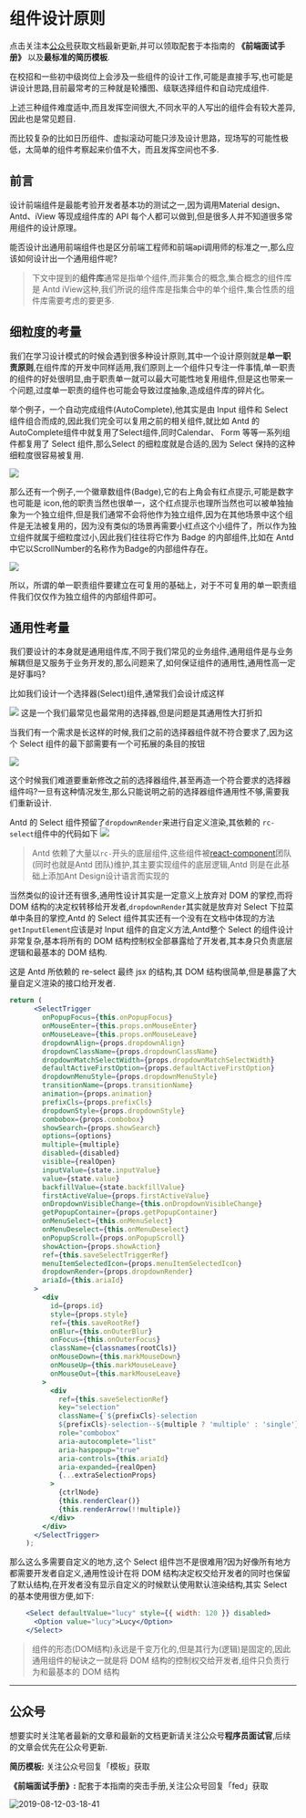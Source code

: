 # 组件设计原则

点击关注本[公众号](#公众号)获取文档最新更新,并可以领取配套于本指南的 **《前端面试手册》** 以及**最标准的简历模板**.

在校招和一些初中级岗位上会涉及一些组件的设计工作,可能是直接手写,也可能是讲设计思路,目前最常考的三种就是轮播图、级联选择组件和自动完成组件.

上述三种组件难度适中,而且发挥空间很大,不同水平的人写出的组件会有较大差异,因此也是常见题目.

而比较复杂的比如日历组件、虚拟滚动可能只涉及设计思路，现场写的可能性极低，太简单的组件考察起来价值不大，而且发挥空间也不多.

## 前言

设计前端组件是最能考验开发者基本功的测试之一,因为调用Material design、Antd、iView 等现成组件库的 API 每个人都可以做到,但是很多人并不知道很多常用组件的设计原理。

能否设计出通用前端组件也是区分前端工程师和前端api调用师的标准之一,那么应该如何设计出一个通用组件呢?

> 下文中提到的**组件库**通常是指单个组件,而非集合的概念,集合概念的组件库是 Antd iView这种,我们所说的组件库是指集合中的单个组件,集合性质的组件库需要考虑的要更多.

## 细粒度的考量

我们在学习设计模式的时候会遇到很多种设计原则,其中一个设计原则就是**单一职责原则**,在组件库的开发中同样适用,我们原则上一个组件只专注一件事情,单一职责的组件的好处很明显,由于职责单一就可以最大可能性地复用组件,但是这也带来一个问题,过度单一职责的组件也可能会导致过度抽象,造成组件库的碎片化。

举个例子，一个自动完成组件(AutoComplete),他其实是由 Input 组件和 Select 组件组合而成的,因此我们完全可以复用之前的相关组件,就比如 Antd 的AutoComplete组件中就复用了Select组件,同时Calendar、 Form 等等一系列组件都复用了 Select 组件,那么Select 的细粒度就是合适的,因为 Select 保持的这种细粒度很容易被复用.

![](https://user-gold-cdn.xitu.io/2018/12/20/167c7a0394422556?w=397&h=219&f=png&s=11734)

那么还有一个例子,一个徽章数组件(Badge),它的右上角会有红点提示,可能是数字也可能是 icon,他的职责当然也很单一，这个红点提示也理所当然也可以被单独抽象为一个独立组件,但是我们通常不会将他作为独立组件,因为在其他场景中这个组件是无法被复用的，因为没有类似的场景再需要小红点这个小组件了，所以作为独立组件就属于细粒度过小,因此我们往往将它作为 Badge 的内部组件,比如在 Antd 中它以ScrollNumber的名称作为Badge的内部组件存在。

![](https://user-gold-cdn.xitu.io/2018/12/20/167c7a84a60bd61f?w=358&h=218&f=png&s=16277)

所以，所谓的单一职责组件要建立在可复用的基础上，对于不可复用的单一职责组件我们仅仅作为独立组件的内部组件即可。

## 通用性考量

我们要设计的本身就是通用组件库,不同于我们常见的业务组件,通用组件是与业务解耦但是又服务于业务开发的,那么问题来了,如何保证组件的通用性,通用性高一定是好事吗?

比如我们设计一个选择器(Select)组件,通常我们会设计成这样

![](https://user-gold-cdn.xitu.io/2018/12/20/167c7b98eab9246b?w=426&h=268&f=png&s=11485)
这是一个我们最常见也最常用的选择器,但是问题是其通用性大打折扣

当我们有一个需求是长这样的时候,我们之前的选择器组件就不符合要求了,因为这个 Select 组件的最下部需要有一个可拓展的条目的按钮


![](https://user-gold-cdn.xitu.io/2018/12/20/167c7c17dbdfc830?w=337&h=161&f=png&s=10466)

这个时候我们难道要重新修改之前的选择器组件,甚至再造一个符合要求的选择器组件吗?一旦有这种情况发生,那么只能说明之前的选择器组件通用性不够,需要我们重新设计.

Antd 的 Select 组件预留了`dropdownRender`来进行自定义渲染,其依赖的 `rc-select`组件中的代码如下
![](https://user-gold-cdn.xitu.io/2018/12/20/167c7c69dc878398?w=514&h=55&f=png&s=8389)

> Antd 依赖了大量以`rc-`开头的底层组件,这些组件被[react-component](https://github.com/react-component)团队(同时也就是Antd 团队)维护,其主要实现组件的底层逻辑,Antd 则是在此基础上添加Ant Design设计语言而实现的

当然类似的设计还有很多,通用性设计其实是一定意义上放弃对 DOM 的掌控,而将 DOM 结构的决定权转移给开发者,`dropdownRender`其实就是放弃对 Select 下拉菜单中条目的掌控,Antd 的 Select 组件其实还有一个没有在文档中体现的方法`getInputElement`应该是对 Input 组件的自定义方法,Antd整个 Select 的组件设计非常复杂,基本将所有的 DOM 结构控制权全部暴露给了开发者,其本身只负责底层逻辑和最基本的 DOM 结构.

这是 Antd 所依赖的 re-select 最终 jsx 的结构,其 DOM 结构很简单,但是暴露了大量自定义渲染的接口给开发者.

```jsx
return (
      <SelectTrigger
        onPopupFocus={this.onPopupFocus}
        onMouseEnter={this.props.onMouseEnter}
        onMouseLeave={this.props.onMouseLeave}
        dropdownAlign={props.dropdownAlign}
        dropdownClassName={props.dropdownClassName}
        dropdownMatchSelectWidth={props.dropdownMatchSelectWidth}
        defaultActiveFirstOption={props.defaultActiveFirstOption}
        dropdownMenuStyle={props.dropdownMenuStyle}
        transitionName={props.transitionName}
        animation={props.animation}
        prefixCls={props.prefixCls}
        dropdownStyle={props.dropdownStyle}
        combobox={props.combobox}
        showSearch={props.showSearch}
        options={options}
        multiple={multiple}
        disabled={disabled}
        visible={realOpen}
        inputValue={state.inputValue}
        value={state.value}
        backfillValue={state.backfillValue}
        firstActiveValue={props.firstActiveValue}
        onDropdownVisibleChange={this.onDropdownVisibleChange}
        getPopupContainer={props.getPopupContainer}
        onMenuSelect={this.onMenuSelect}
        onMenuDeselect={this.onMenuDeselect}
        onPopupScroll={props.onPopupScroll}
        showAction={props.showAction}
        ref={this.saveSelectTriggerRef}
        menuItemSelectedIcon={props.menuItemSelectedIcon}
        dropdownRender={props.dropdownRender}
        ariaId={this.ariaId}
      >
        <div
          id={props.id}
          style={props.style}
          ref={this.saveRootRef}
          onBlur={this.onOuterBlur}
          onFocus={this.onOuterFocus}
          className={classnames(rootCls)}
          onMouseDown={this.markMouseDown}
          onMouseUp={this.markMouseLeave}
          onMouseOut={this.markMouseLeave}
        >
          <div
            ref={this.saveSelectionRef}
            key="selection"
            className={`${prefixCls}-selection
            ${prefixCls}-selection--${multiple ? 'multiple' : 'single'}`}
            role="combobox"
            aria-autocomplete="list"
            aria-haspopup="true"
            aria-controls={this.ariaId}
            aria-expanded={realOpen}
            {...extraSelectionProps}
          >
            {ctrlNode}
            {this.renderClear()}
            {this.renderArrow(!!multiple)}
          </div>
        </div>
      </SelectTrigger>
    );
```

那么这么多需要自定义的地方,这个 Select 组件岂不是很难用?因为好像所有地方都需要开发者自定义,通用性设计在将 DOM 结构决定权交给开发者的同时也保留了默认结构,在开发者没有显示自定义的时候默认使用默认渲染结构,其实 Select 的基本使用很方便,如下:

```jsx
    <Select defaultValue="lucy" style={{ width: 120 }} disabled>
      <Option value="lucy">Lucy</Option>
    </Select>
```

> 组件的形态(DOM结构)永远是千变万化的,但是其行为(逻辑)是固定的,因此通用组件的秘诀之一就是将 DOM 结构的控制权交给开发者,组件只负责行为和最基本的 DOM 结构

---

## 公众号

想要实时关注笔者最新的文章和最新的文档更新请关注公众号**程序员面试官**,后续的文章会优先在公众号更新.

**简历模板:** 关注公众号回复「模板」获取

**《前端面试手册》:** 配套于本指南的突击手册,关注公众号回复「fed」获取

![2019-08-12-03-18-41]( https://xiaomuzhu-image.oss-cn-beijing.aliyuncs.com/d846f65d5025c4b6c4619662a0669503.png)
